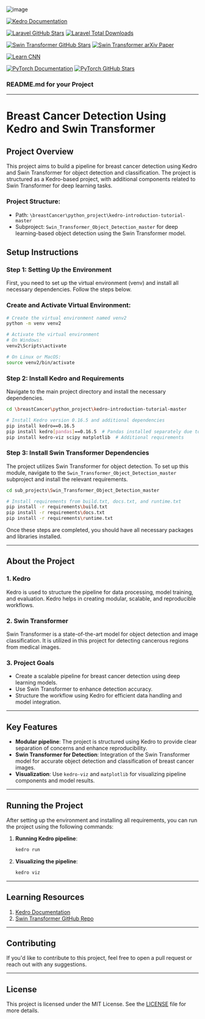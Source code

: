 ![image](https://github.com/user-attachments/assets/8a729faf-1222-48e3-a8b3-af5daff1d170)

<p align="left">
    
  <!-- Kedro -->
  <a href="https://kedro.readthedocs.io/en/stable/"><img src="https://img.shields.io/badge/docs-kedro-blue.svg" alt="Kedro Documentation"></a>
  
  <!-- Laravel -->
  <a href="https://github.com/laravel/laravel"><img src="https://img.shields.io/github/stars/laravel/laravel?style=social" alt="Laravel GitHub Stars"></a>
  <a href="https://packagist.org/packages/laravel/framework"><img src="https://img.shields.io/packagist/dt/laravel/framework" alt="Laravel Total Downloads"></a>
  
  <!-- Swin Transformer -->
  <a href="https://github.com/microsoft/Swin-Transformer"><img src="https://img.shields.io/github/stars/microsoft/Swin-Transformer?style=social" alt="Swin Transformer GitHub Stars"></a>
  <a href="https://arxiv.org/abs/2103.14030"><img src="https://img.shields.io/badge/paper-arXiv-brightgreen" alt="Swin Transformer arXiv Paper"></a>
  
  <!-- CNN (Convolutional Neural Networks) -->
  <a href="https://cs231n.github.io/convolutional-networks/"><img src="https://img.shields.io/badge/learn-CNN-blue.svg" alt="Learn CNN"></a>
  
  <!-- Torch -->
  <a href="https://pytorch.org/"><img src="https://img.shields.io/badge/docs-pytorch-red.svg" alt="PyTorch Documentation"></a>
  <a href="https://github.com/pytorch/pytorch"><img src="https://img.shields.io/github/stars/pytorch/pytorch?style=social" alt="PyTorch GitHub Stars"></a>
</p>

### **README.md for your Project**

---

# Breast Cancer Detection Using Kedro and Swin Transformer

## Project Overview

This project aims to build a pipeline for breast cancer detection using Kedro and Swin Transformer for object detection and classification. The project is structured as a Kedro-based project, with additional components related to Swin Transformer for deep learning tasks.

### Project Structure:
- Path: `\breastCancer\python_project\kedro-introduction-tutorial-master`
- Subproject: `Swin_Transformer_Object_Detection_master` for deep learning-based object detection using the Swin Transformer model.

## Setup Instructions

### Step 1: Setting Up the Environment

First, you need to set up the virtual environment (venv) and install all necessary dependencies. Follow the steps below.

### Create and Activate Virtual Environment:

```bash
# Create the virtual environment named venv2
python -m venv venv2

# Activate the virtual environment
# On Windows:
venv2\Scripts\activate

# On Linux or MacOS:
source venv2/bin/activate
```

### Step 2: Install Kedro and Requirements

Navigate to the main project directory and install the necessary dependencies.

```bash
cd \breastCancer\python_project\kedro-introduction-tutorial-master

# Install Kedro version 0.16.5 and additional dependencies
pip install kedro==0.16.5
pip install kedro[pandas]==0.16.5  # Pandas installed separately due to pip bug
pip install kedro-viz scipy matplotlib  # Additional requirements
```

### Step 3: Install Swin Transformer Dependencies

The project utilizes Swin Transformer for object detection. To set up this module, navigate to the `Swin_Transformer_Object_Detection_master` subproject and install the relevant requirements.

```bash
cd sub_projects\Swin_Transformer_Object_Detection_master

# Install requirements from build.txt, docs.txt, and runtime.txt
pip install -r requirements\build.txt
pip install -r requirements\docs.txt
pip install -r requirements\runtime.txt
```

Once these steps are completed, you should have all necessary packages and libraries installed.

---

## About the Project

### 1. **Kedro**
Kedro is used to structure the pipeline for data processing, model training, and evaluation. Kedro helps in creating modular, scalable, and reproducible workflows.

### 2. **Swin Transformer**
Swin Transformer is a state-of-the-art model for object detection and image classification. It is utilized in this project for detecting cancerous regions from medical images.

### 3. **Project Goals**
- Create a scalable pipeline for breast cancer detection using deep learning models.
- Use Swin Transformer to enhance detection accuracy.
- Structure the workflow using Kedro for efficient data handling and model integration.

---

## Key Features

- **Modular pipeline**: The project is structured using Kedro to provide clear separation of concerns and enhance reproducibility.
- **Swin Transformer for Detection**: Integration of the Swin Transformer model for accurate object detection and classification of breast cancer images.
- **Visualization**: Use `kedro-viz` and `matplotlib` for visualizing pipeline components and model results.

---

## Running the Project

After setting up the environment and installing all requirements, you can run the project using the following commands:

1. **Running Kedro pipeline**:

   ```bash
   kedro run
   ```

2. **Visualizing the pipeline**:

   ```bash
   kedro viz
   ```

---

## Learning Resources

1. [Kedro Documentation](https://kedro.readthedocs.io/en/stable/)
2. [Swin Transformer GitHub Repo](https://github.com/microsoft/Swin-Transformer)

---

## Contributing

If you'd like to contribute to this project, feel free to open a pull request or reach out with any suggestions.

---

## License

This project is licensed under the MIT License. See the [LICENSE](https://opensource.org/licenses/MIT) file for more details.

